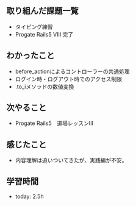 ## 取り組んだ課題一覧
- タイピング練習
- Progate Rails5 Ⅷ 完了
## わかったこと
- before_actionによるコントローラーの共通処理
- ログイン時・ログアウト時でのアクセス制限
- .to_iメソッドの数値変換
## 次やること
- Progate Rails5　道場レッスンⅢ
## 感じたこと
- 内容理解は追いついてきたが、実践編が不安。
## 学習時間
- today: 2.5h
